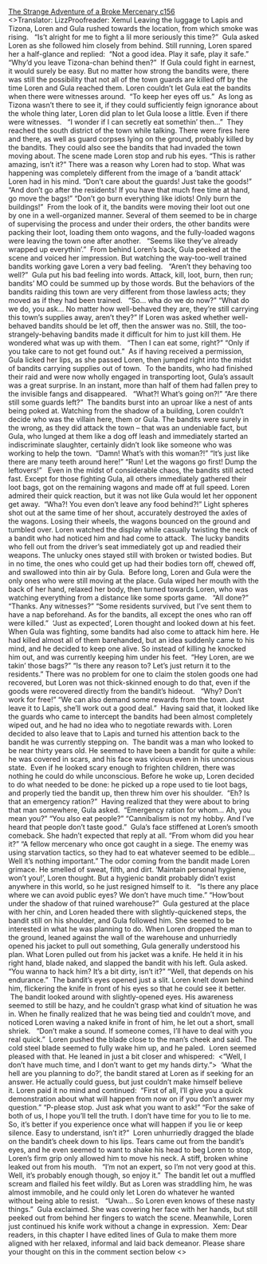 [The Strange Adventure of a Broke Mercenary c156](https://www.divinedaolibrary.com/the-strange-adventure-of-a-broke-mercenary-chapter-156-from-fighting-to-preparing/)
<br/><<Previous Chapter Index Next Chapter>>Translator: LizzProofreader: Xemul Leaving the luggage to Lapis and Tizona, Loren and Gula rushed towards the location, from which smoke was rising.  
  “Is’t alright for me to fight a lil more seriously this time?” 
Gula asked Loren as she followed him closely from behind. Still running, Loren spared her a half-glance and replied: 
  “Not a good idea. Play it safe, play it safe.”
  “Why’d you leave Tizona-chan behind then?” 
If Gula could fight in earnest, it would surely be easy. But no matter how strong the bandits were, there was still the possibility that not all of the town guards are killed off by the time Loren and Gula reached them. Loren couldn’t let Gula eat the bandits when there were witnesses around. 
  “To keep her eyes off us.” 
As long as Tizona wasn’t there to see it, if they could sufficiently feign ignorance about the whole thing later, Loren did plan to let Gula loose a little. 
Even if there were witnesses.  
  “I wonder if I can secretly eat somethin’ then…” 
They reached the south district of the town while talking. There were fires here and there, as well as guard corpses lying on the ground, probably killed by the bandits. They could also see the bandits that had invaded the town moving about. The scene made Loren stop and rub his eyes. “This is rather amazing, isn’t it?” There was a reason why Loren had to stop. What was happening was completely different from the image of a ‘bandit attack’ Loren had in his mind. 
  “Don’t care about the guards! Just take the goods!”
  “And don’t go after the residents! If you have that much free time at hand, go move the bags!”
  “Don’t go burn everything like idiots! Only burn the buildings!” 
From the look of it, the bandits were moving their loot out one by one in a well-organized manner. Several of them seemed to be in charge of supervising the process and under their orders, the other bandits were packing their loot, loading them onto wagons, and the fully-loaded wagons were leaving the town one after another.  
  “Seems like they’ve already wrapped up everythin’.” 
From behind Loren’s back, Gula peeked at the scene and voiced her impression. But watching the way-too-well trained bandits working gave Loren a very bad feeling.  
  “Aren’t they behaving too well?” 
Gula put his bad feeling into words. Attack, kill, loot, burn, then run; bandits’ MO could be summed up by those words. But the behaviors of the bandits raiding this town are very different from those lawless acts; they moved as if they had been trained.  
  “So… wha do we do now?”
“What do we do, you ask… No matter how well-behaved they are, they’re still carrying this town’s supplies away, aren’t they?” If Loren was asked whether well-behaved bandits should be let off, then the answer was no. Still, the too-strangely-behaving bandits made it difficult for him to just kill them. He wondered what was up with them.  
  “Then I can eat some, right?”
  “Only if you take care to not get found out.” 
As if having received a permission, Gula licked her lips, as she passed Loren, then jumped right into the midst of bandits carrying supplies out of town.  To the bandits, who had finished their raid and were now wholly engaged in transporting loot, Gula’s assault was a great surprise. In an instant, more than half of them had fallen prey to the invisible fangs and disappeared.  
  “What?! What’s going on?!”
  “Are there still some guards left?” 
The bandits burst into an uproar like a nest of ants being poked at. Watching from the shadow of a building, Loren couldn’t decide who was the villain here, them or Gula. The bandits were surely in the wrong, as they did attack the town – that was an undeniable fact, but Gula, who lunged at them like a dog off leash and immediately started an indiscriminate slaughter, certainly didn’t look like someone who was working to help the town.  “Damn! What’s with this woman?!”
  “It’s just like there are many teeth around here!”
  “Run! Let the wagons go first! Dump the leftovers!”  
Even in the midst of considerable chaos, the bandits still acted fast. Except for those fighting Gula, all others immediately gathered their loot bags, got on the remaining wagons and made off at full speed. Loren admired their quick reaction, but it was not like Gula would let her opponent get away. 
  “Wha?! You even don’t leave any food behind?!”
Light spheres shot out at the same time of her shout, accurately destroyed the axles of the wagons. Losing their wheels, the wagons bounced on the ground and tumbled over. Loren watched the display while casually twisting the neck of a bandit who had noticed him and had come to attack.  The lucky bandits who fell out from the driver’s seat immediately got up and readied their weapons. The unlucky ones stayed still with broken or twisted bodies. But in no time, the ones who could get up had their bodies torn off, chewed off, and swallowed into thin air by Gula.  Before long, Loren and Gula were the only ones who were still moving at the place. Gula wiped her mouth with the back of her hand, relaxed her body, then turned towards Loren, who was watching everything from a distance like some sports game.  
  “All done?”
  “Thanks. Any witnesses?”
  “Some residents survived, but I’ve sent them to have a nap beforehand. As for the bandits, all except the ones who ran off were killed.” 
‘Just as expected’, Loren thought and looked down at his feet. When Gula was fighting, some bandits had also come to attack him here. He had killed almost all of them barehanded, but an idea suddenly came to his mind, and he decided to keep one alive. So instead of killing he knocked him out, and was currently keeping him under his feet.  “Hey Loren, are we takin’ those bags?”
“Is there any reason to? Let’s just return it to the residents.” There was no problem for one to claim the stolen goods one had recovered, but Loren was not thick-skinned enough to do that, even if the goods were recovered directly from the bandit’s hideout.  
  “Why? Don’t work for free!”
  “We can also demand some rewards from the town. Just leave it to Lapis, she’ll work out a good deal.” 
Having said that, it looked like the guards who came to intercept the bandits had been almost completely wiped out, and he had no idea who to negotiate rewards with. Loren decided to also leave that to Lapis and turned his attention back to the bandit he was currently stepping on.  The bandit was a man who looked to be near thirty years old. He seemed to have been a bandit for quite a while: he was covered in scars, and his face was vicious even in his unconscious state.  Even if he looked scary enough to frighten children, there was nothing he could do while unconscious. Before he woke up, Loren decided to do what needed to be done: he picked up a rope used to tie loot bags, and properly tied the bandit up, then threw him over his shoulder. 
  “Eh? Is that an emergency ration?” 
Having realized that they were about to bring that man somewhere, Gula asked. 
  “Emergency ration for whom… Ah, you mean you?”
  “You also eat people?”
  “Cannibalism is not my hobby. And I’ve heard that people don’t taste good.” 
Gula’s face stiffened at Loren’s smooth comeback. She hadn’t expected that reply at all. “From whom did you hear it?”
  “A fellow mercenary who once got caught in a siege. The enemy was using starvation tactics, so they had to eat whatever seemed to be edible… Well it’s nothing important.” The odor coming from the bandit made Loren grimace. He smelled of sweat, filth, and dirt. ‘Maintain personal hygiene, won’t you!’, Loren thought. But a hygienic bandit probably didn’t exist anywhere in this world, so he just resigned himself to it.  
  “Is there any place where we can avoid public eyes? We don’t have much time.”
  “How‘bout under the shadow of that ruined warehouse?” 
Gula gestured at the place with her chin, and Loren headed there with slightly-quickened steps, the bandit still on his shoulder, and Gula followed him. She seemed to be interested in what he was planning to do. When Loren dropped the man to the ground, leaned against the wall of the warehouse and unhurriedly opened his jacket to pull out something, Gula generally understood his plan. What Loren pulled out from his jacket was a knife. He held it in his right hand, blade naked, and slapped the bandit with his left. Gula asked. 
  “You wanna to hack him? It’s a bit dirty, isn’t it?”
  “Well, that depends on his endurance.” 
The bandit’s eyes opened just a slit. Loren knelt down behind him, flickering the knife in front of his eyes so that he could see it better.  The bandit looked around with slightly-opened eyes. His awareness seemed to still be hazy, and he couldn’t grasp what kind of situation he was in. When he finally realized that he was being tied and couldn’t move, and noticed Loren waving a naked knife in front of him, he let out a short, small shriek.  
  “Don’t make a sound. If someone comes, I’ll have to deal with you real quick.” 
Loren pushed the blade close to the man’s cheek and said. The cold steel blade seemed to fully wake him up, and he paled.  Loren seemed pleased with that. He leaned in just a bit closer and whispered: 
  <“Well, I don’t have much time, and I don’t want to get my hands dirty.”> 
  ‘What the hell are you planning to do?’, the bandit stared at Loren as if seeking for an answer. 
He actually could guess, but just couldn’t make himself believe it. Loren paid it no mind and continued: 
  “First of all, I’ll give you a quick demonstration about what will happen from now on if you don’t answer my question.”
  “P-please stop. Just ask what you want to ask!”
  “For the sake of both of us, I hope you’ll tell the truth. I don’t have time for you to lie to me. So, it’s better if you experience once what will happen if you lie or keep silence. Easy to understand, isn’t it?” 
Loren unhurriedly dragged the blade on the bandit’s cheek down to his lips. Tears came out from the bandit’s eyes, and he even seemed to want to shake his head to beg Loren to stop, Loren’s firm grip only allowed him to move his neck. A stiff, broken whine leaked out from his mouth.  
  “I’m not an expert, so I’m not very good at this. Well, it’s probably enough though, so enjoy it.” 
The bandit let out a muffled scream and flailed his feet wildly. But as Loren was straddling him, he was almost immobile, and he could only let Loren do whatever he wanted without being able to resist.  
  “Uwah… So Loren even knows of these nasty things.” 
Gula exclaimed. She was covering her face with her hands, but still peeked out from behind her fingers to watch the scene. Meanwhile, Loren just continued his knife work without a change in expression.  Xem: Dear readers, in this chapter I have edited lines of Gula to make them more aligned with her relaxed, informal and laid back demeanor. Please share your thought on this in the comment section below <<Previous Chapter Index Next Chapter>><br/>
